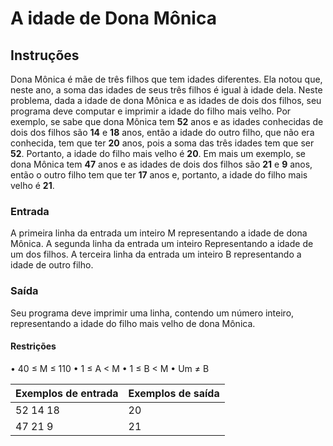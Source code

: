 # A idade de Dona Mônica

## Instruções

Dona Mônica é mãe de três filhos que tem idades diferentes. Ela notou que, neste ano, a soma das idades de seus três filhos é igual à idade dela. Neste problema, dada a idade de dona Mônica e as idades de dois dos filhos, seu programa deve computar e imprimir a idade do filho mais velho. Por exemplo, se sabe que dona Mônica tem **52** anos e as idades conhecidas de dois dos filhos são **14** e **18** anos, então a idade do outro filho, que não era conhecida, tem que ter **20** anos, pois a soma das três idades tem que ser **52**. Portanto, a idade do filho mais velho é **20**. Em mais um exemplo, se dona Mônica tem **47** anos e as idades de dois dos filhos são **21** e **9** anos, então o outro filho tem que ter **17** anos e, portanto, a idade do filho mais velho é **21**.

### Entrada

A primeira linha da entrada um inteiro M representando a idade de dona Mônica. A segunda linha da entrada um inteiro Representando a idade de um dos filhos. A terceira linha da entrada um inteiro B representando a idade de outro filho.

### Saída

Seu programa deve imprimir uma linha, contendo um número inteiro, representando a idade do filho mais velho de dona Mônica.

#### Restrições

• 40 ≤ M ≤ 110
• 1 ≤ A < M
• 1 ≤ B < M
• Um ≠ B

| **Exemplos de entrada** | **Exemplos de saída** |
| ----------------------- | --------------------- |
| 52 14 18                | 20                    |
| 47 21 9                 | 21                    |

